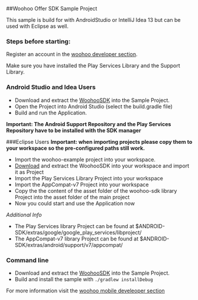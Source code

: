 ##Woohoo Offer SDK Sample Project

This sample is build for with AndroidStudio or IntelliJ Idea 13 but can be used with Eclipse as well.

### Steps before starting:

Register an account in the [woohoo developer section](http://woohoo-mobile.com/developer-area/registration/).

Make sure you have installed the Play Services Library and the Support Library.

### Android Studio and Idea Users

 * Download and extract the [WoohooSDK](http://woohoo-mobile.com/developer-area/downloads/) into the Sample Project.
 * Open the Project into Android Studio (select the build.gradle file)
 * Build and run the Application.

**Important: The Android Support Repository and the Play Services Repository have to be installed with the SDK manager**

###Eclipse Users
**Important: when importing projects please copy them to your workspace so the pre-configured paths still work.**

* Import the woohoo-example project into your workspace.
* [Download](http://woohoo-mobile.com/developer-area/downloads/) and extract the WoohooSDK into your workspace and import it as Project
* Import the Play Services Library Project into your workspace
* Import the AppCompat-v7 Project into your workspace
* Copy the the content of the asset folder of the woohoo-sdk library Project into the asset folder of the main project
* Now you could start and use the Application now

*Additional Info*
 * The Play Services library Project can be found at $ANDROID-SDK/extras/google/google_play_services/libproject/
 * The AppCompat-v7 library Project can be found at $ANDROID-SDK/extras/android/support/v7/appcompat/

### Command line
 * Download and extract the [WoohooSDK](http://woohoo-mobile.com/developer-area/downloads/) into the Sample Project.
 * Build and install the sample with ```./gradlew installDebug```

 For more information visit the [woohoo mobile develeoper section](http://woohoo-mobile.com/developer-area/)